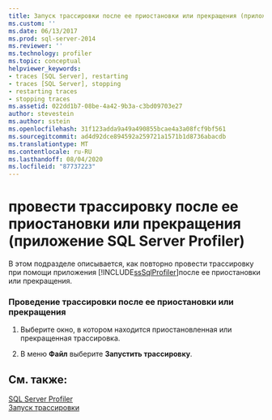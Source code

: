 ```yaml
---
title: Запуск трассировки после ее приостановки или прекращения (приложение SQL Server Profiler) | Документы Майкрософт
ms.custom: ''
ms.date: 06/13/2017
ms.prod: sql-server-2014
ms.reviewer: ''
ms.technology: profiler
ms.topic: conceptual
helpviewer_keywords:
- traces [SQL Server], restarting
- traces [SQL Server], stopping
- restarting traces
- stopping traces
ms.assetid: 022dd1b7-08be-4a42-9b3a-c3bd09703e27
author: stevestein
ms.author: sstein
ms.openlocfilehash: 31f123adda9a49a490855bcae4a3a08fcf9bf561
ms.sourcegitcommit: ad4d92dce894592a259721a1571b1d8736abacdb
ms.translationtype: MT
ms.contentlocale: ru-RU
ms.lasthandoff: 08/04/2020
ms.locfileid: "87737223"
---
```

# <a name="run-a-trace-after-it-has-been-paused-or-stopped-sql-server-profiler"></a>провести трассировку после ее приостановки или прекращения (приложение SQL Server Profiler)
  В этом подразделе описывается, как повторно провести трассировку при помощи приложения [!INCLUDE[ssSqlProfiler](../../includes/sssqlprofiler-md.md)]после ее приостановки или прекращения.  
  
### <a name="to-run-a-trace-after-it-has-been-paused-or-stopped"></a>Проведение трассировки после ее приостановки или прекращения  
  
1.  Выберите окно, в котором находится приостановленная или прекращенная трассировка.  
  
2.  В меню **Файл** выберите **Запустить трассировку**.  
  
## <a name="see-also"></a>См. также:  
 [SQL Server Profiler](sql-server-profiler.md)   
 [Запуск трассировки](start-a-trace.md)  
  
  
